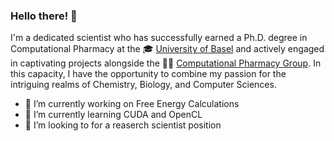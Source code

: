 ### Hello there! 👋

I'm a dedicated scientist who has successfully earned a Ph.D. degree in Computational Pharmacy at the 🎓 [University of Basel](https://www.unibas.ch/en.html) and actively engaged in captivating projects alongside the 🧑‍💻 [Computational Pharmacy Group](https://pharma.unibas.ch/de/research/research-groups/computational-pharmacy-2155/). In this capacity, I have the opportunity to combine my passion for the intriguing realms of Chemistry, Biology, and Computer Sciences.

- 🔭 I’m currently working on Free Energy Calculations
- 🌱 I’m currently learning CUDA and OpenCL
- 👯 I’m looking to for a reaserch scientist position
